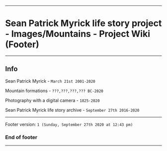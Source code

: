 
***

# Sean Patrick Myrick life story project - Images/Mountains - Project Wiki (Footer)

***

## Info

Sean Patrick Myrick - `March 21st 2001-2020`

Mountain formations - `???,???,???,??? BC-2020`

Photography with a digital camera - `1825-2020`

Sean Patrick Myrick life story archive - `September 27th 2016-2020`

***

Footer version: `1 (Sunday, September 27th 2020 at 12:43 pm)`

### End of footer

***
